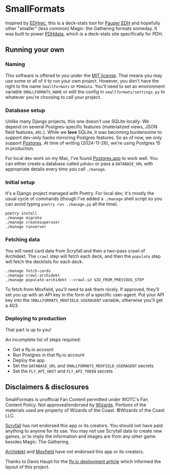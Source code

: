 # SmallFormats

Inspired by [EDHrec][edhrec], this is a deck-stats tool for [Pauper EDH][pdhhomebase] and hopefully other "smaller" (less common) Magic: the Gathering formats someday.
It was built to power [PDHdata][pdhdata], which is a deck-stats site specifically for PDH.

## Running your own

### Naming
This software is offered to you under the [MIT license](LICENSE).
That means you may use some or all of it to run your own project.
However, you don't have the right to the name `SmallFormats` or `PDHdata`.
You'll need to set an environment variable `SMALLFORMATS_NAME` or edit the config in `smallformats/settings.py` to whatever you're choosing to call your project.

### Database setup
_Unlike_ many Django projects, this one doesn't use SQLite locally.
We depend on several Postgres-specific features (materialized views, JSON field features, etc.).
While we **love** SQLite, it was becoming burdensome to support dev-only hacks mirroring Postgres features.
So as of now, we only support [Postgres](https://postgresql.org).
At time of writing (2024-11-26), we're using Postgres 15 in production.

For local dev work on my Mac, I've found [Postgres.app](https://postgresapp.com/) to work well.
You can either create a database called `pdhdev` or pass a `DATABASE_URL` with appropriate details every time you call `./manage`.

### Initial setup
It's a Django project managed with Poetry. For local dev, it's mostly the usual cycle of commands (though I've added a `./manage` shell script so you can avoid typing `poetry run ./manage.py` all the time).


```shell
poetry install
./manage migrate
./manage createsuperuser
./manage runserver
```

### Fetching data
You will need card data from Scryfall and then a two-pass crawl of Archidekt.
The `crawl` step will fetch each deck, and then the `populate` step will fetch the decklists for each deck.

```shell
./manage fetch-cards
./manage crawl-archidekt
./manage populate-archidekt --crawl-id $ID_FROM_PREVIOUS_STEP
```

To fetch from Moxfield, you'll need to ask them nicely.
If approved, they'll set you up with an API key in the form of a specific user-agent.
Put your API key into the `SMALLFORMATS_MOXFIELD_USERAGENT` variable, otherwise you'll get a 403.

### Deploying to production
That part is up to you!

An incomplete list of steps required:
- Get a fly.io account
- Run Postgres in that fly.io account
- Deploy the app
- Set the `DATABASE_URL` and `SMALLFORMATS_MOXFIELD_USERAGENT` secrets
- Set the `FLY_API_HOST` and `FLY_API_TOKEN` secrets

## Disclaimers & disclosures

SmallFormats is unofficial Fan Content permitted under WOTC's Fan Content Policy.
Not approved/endorsed by [Wizards][wotc].
Portions of the materials used are property of Wizards of the Coast.
©Wizards of the Coast LLC.

[Scryfall][scryfall] has not endorsed this app or its creators.
You should not have paid anything to anyone for its use.
You may not use Scryfall data to create new games, or to imply the information and images are from any other game besides Magic: The Gathering.

[Archidekt][archidekt] and [Moxfield][moxfield] have not endorsed this app or its creators.

Thanks to Davis Haupt for the [fly.io deployment article][djangoonfly] which informed the layout of this project.

[archidekt]: https://www.archidekt.com/
[moxfield]: https://www.moxfield.com/
[djangoonfly]: https://davi.sh/blog/2022/10/django-with-flyio/
[edhrec]: https://www.edhrec.com/
[pdhdata]: https://pdhdata.com/
[pdhhomebase]: https://www.pdhhomebase.com/
[scryfall]: https://www.scryfall.com/
[wotc]: https://magic.wizards.com/
